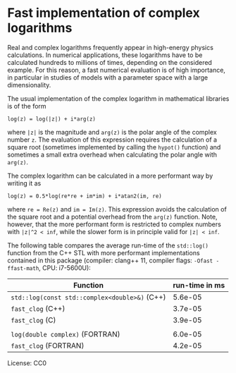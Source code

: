 # Fast implementation of complex logarithms

Real and complex logarithms frequently appear in high-energy physics
calculations. In numerical applications, these logarithms have to be
calculated hundreds to millions of times, depending on the considered
example. For this reason, a fast numerical evaluation is of high
importance, in particular in studies of models with a parameter space
with a large dimensionality.

The usual implementation of the complex logarithm in mathematical
libraries is of the form

    log(z) = log(|z|) + i*arg(z)

where `|z|` is the magnitude and `arg(z)` is the polar angle of the
complex number `z`. The evaluation of this expression requires the
calculation of a square root (sometimes implemented by calling the
`hypot()` function) and sometimes a small extra overhead when
calculating the polar angle with `arg(z)`.

The complex logarithm can be calculated in a more performant way by
writing it as

    log(z) = 0.5*log(re*re + im*im) + i*atan2(im, re)

where `re = Re(z)` and `im = Im(z)`. This expression avoids the
calculation of the square root and a potential overhead from the
`arg(z)` function. Note, however, that the more performant form is
restricted to complex numbers with `|z|^2 < inf`, while the slower
form is in principle valid for `|z| < inf`.

The following table compares the average run-time of the `std::log()`
function from the C++ STL with more performant implementations
contained in this package (compiler: clang++ 11, compiler flags:
`-Ofast -ffast-math`, CPU: i7-5600U):

| Function                                      | run-time in ms |
|-----------------------------------------------|----------------|
| `std::log(const std::complex<double>&)` (C++) | 5.6e-05        |
| `fast_clog` (C++)                             | 3.7e-05        |
| `fast_clog` (C)                               | 3.9e-05        |
|                                               |                |
| `log(double complex)` (FORTRAN)               | 6.0e-05        |
| `fast_clog` (FORTRAN)                         | 4.2e-05        |


License: CC0
